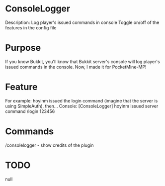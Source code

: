 ConsoleLogger
=============

Description:
Log player's issued commands in console
Toggle on/off of the features in the config file

Purpose
=============

If you know Bukkit, you'll know that Bukkit server's console will log player's issued commands in the console.
Now, I made it for PocketMine-MP!

Feature
=============

For example: hoyinm issued the login command (imagine that the server is using SimpleAuth), 
then...
Console: [ConsoleLogger] hoyinm issued server command /login 123456

Commands
=============

/consolelogger  -  show credits of the plugin

TODO
=============

null
